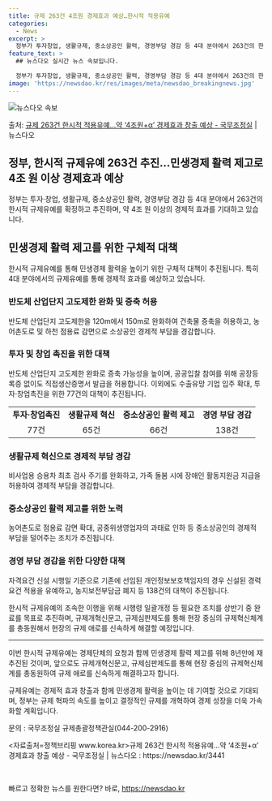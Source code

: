 ```yaml
---
title: 규제 263건 4조원 경제효과 예상…한시적 적용유예
categories:
  - News
excerpt: >
  정부가 투자창업, 생활규제, 중소상공인 활력, 경영부담 경감 등 4대 분야에서 263건의 한시적 규제유예를 …
feature_text: >
  ## 뉴스다오 실시간 뉴스 속보입니다.

  정부가 투자창업, 생활규제, 중소상공인 활력, 경영부담 경감 등 4대 분야에서 263건의 한시적 규제유예를 …
image: 'https://newsdao.kr/res/images/meta/newsdao_breakingnews.jpg'
---
```


![뉴스다오 속보](https://newsdao.kr/res/images/meta/newsdao_breakingnews.jpg)

<p>출처: <a href="https://newsdao.kr/3441" rel="dofollow">규제 263건 한시적 적용유예…약 ‘4조원+α’ 경제효과 창출 예상 - 국무조정실</a> | 뉴스다오</p>

<h2 data-ke-size="size26">정부, 한시적 규제유예 263건 추진...민생경제 활력 제고로 4조 원 이상 경제효과 예상</h2>
<p data-ke-size="size16">정부는 투자·창업, 생활규제, 중소상공인 활력, 경영부담 경감 등 4대 분야에서 263건의 한시적 규제유예를 확정하고 추진하며, 약 4조 원 이상의 경제적 효과를 기대하고 있습니다.</p>

<h2 data-ke-size="size24">민생경제 활력 제고를 위한 구체적 대책</h2>
<p data-ke-size="size16">한시적 규제유예를 통해 민생경제 활력을 높이기 위한 구체적 대책이 추진됩니다. 특히 4대 분야에서의 규제유예를 통해 경제적 효과를 예상하고 있습니다.</p>

<h3 data-ke-size="size20">반도체 산업단지 고도제한 완화 및 증축 허용</h3>
<p data-ke-size="size16">반도체 산업단지 고도제한을 120m에서 150m로 완화하여 건축물 증축을 허용하고, 농어촌도로 및 하천 점용료 감면으로 소상공인 경제적 부담을 경감합니다.</p>

<h3 data-ke-size="size20">투자 및 창업 촉진을 위한 대책</h3>
<p data-ke-size="size16">반도체 산업단지 고도제한 완화로 증축 가능성을 높이며, 공공입찰 참여를 위해 공장등록증 없이도 직접생산증명서 발급을 허용합니다. 이외에도 수출유망 기업 입주 확대, 투자·창업촉진을 위한 77건의 대책이 추진됩니다.</p>

<table>
	<tr>
		<td style="text-align: center; height: 17px;"><b>투자·창업촉진</b></td>
		<td style="text-align: center; height: 17px;"><b>생활규제 혁신</b></td>
		<td style="text-align: center; height: 17px;"><b>중소상공인 활력 제고</b></td>
		<td style="text-align: center; height: 17px;"><b>경영 부담 경감</b></td>
	</tr>
	<tr>
		<td style="text-align: center; height: 17px;">77건</td>
		<td style="text-align: center; height: 17px;">65건</td>
		<td style="text-align: center; height: 17px;">66건</td>
		<td style="text-align: center; height: 17px;">138건</td>
	</tr>
</table>

<h3 data-ke-size="size20">생활규제 혁신으로 경제적 부담 경감</h3>
<p data-ke-size="size16">비사업용 승용차 최초 검사 주기를 완화하고, 가족 돌봄 시에 장애인 활동지원금 지급을 허용하여 경제적 부담을 경감합니다.</p>

<h3 data-ke-size="size20">중소상공인 활력 제고를 위한 노력</h3>
<p data-ke-size="size16">농어촌도로 점용료 감면 확대, 공중위생영업자의 과태료 인하 등 중소상공인의 경제적 부담을 덜어주는 조치가 추진됩니다.</p>

<h3 data-ke-size="size20">경영 부담 경감을 위한 다양한 대책</h3>
<p data-ke-size="size16">자격요건 신설 시행일 기준으로 기존에 선임된 개인정보보호책임자의 경우 신설된 경력요건 적용을 유예하고, 농지보전부담금 폐지 등 138건의 대책이 추진됩니다.</p>

<p data-ke-size="size16">한시적 규제유예의 조속한 이행을 위해 시행령 일괄개정 등 필요한 조치를 상반기 중 완료를 목표로 추진하며, 규제개혁신문고, 규제심판제도를 통해 현장 중심의 규제혁신체계를 총동원해서 현장의 규제 애로를 신속하게 해결할 예정입니다.</p>

<hr>

<p data-ke-size="size16">이번 한시적 규제유예는 경제단체의 요청과 함께 민생경제 활력 제고를 위해 8년만에 재추진된 것이며, 앞으로도 규제개혁신문고, 규제심판제도를 통해 현장 중심의 규제혁신체계를 총동원하여 규제 애로를 신속하게 해결하고자 합니다.</p>

<p data-ke-size="size16">규제유예는 경제적 효과 창출과 함께 민생경제 활력을 높이는 데 기여할 것으로 기대되며, 정부는 규제 혁파의 속도를 높이고 결정적인 규제를 개혁하여 경제 성장을 더욱 가속화할 계획입니다.</p>

<p data-ke-size="size16">문의 : 국무조정실 규제총괄정책관실(044-200-2916)</p>
<p data-ke-size="size16"><자료출처=정책브리핑 www.korea.kr>규제 263건 한시적 적용유예…약 ‘4조원+α’ 경제효과 창출 예상 - 국무조정실 | 뉴스다오  : https://newsdao.kr/3441</p>
<p data-ke-size="size16">&nbsp;</p> 

빠르고 정확한 뉴스를 원한다면? 바로, <a href="https://newsdao.kr" rel="dofollow">https://newsdao.kr</a>



